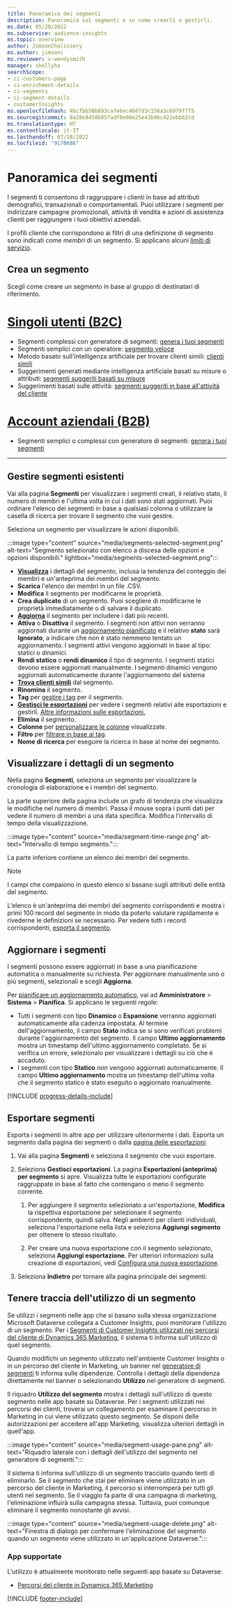 ```yaml
---
title: Panoramica dei segmenti
description: Panoramica sui segmenti e su come crearli e gestirli.
ms.date: 05/20/2022
ms.subservice: audience-insights
ms.topic: overview
author: JimsonChalissery
ms.author: jimsonc
ms.reviewer: v-wendysmith
manager: shellyha
searchScope:
- ci-customers-page
- ci-enrichment-details
- ci-segments
- ci-segment-details
- customerInsights
ms.openlocfilehash: 4bcfbb50b893ca7e6ec4607d3c156a3c6979f775
ms.sourcegitcommit: 8a28e9458b857adf8e90e25e43b9bc422ebbb2cd
ms.translationtype: HT
ms.contentlocale: it-IT
ms.lasthandoff: 07/18/2022
ms.locfileid: "9170686"
---
```

# <a name="segments-overview"></a>Panoramica dei segmenti

I segmenti ti consentono di raggruppare i clienti in base ad attributi demografici, transazionali o comportamentali. Puoi utilizzare i segmenti per indirizzare campagne promozionali, attività di vendita e azioni di assistenza clienti per raggiungere i tuoi obiettivi aziendali.

I profili cliente che corrispondono ai filtri di una definizione di segmento sono indicati come *membri* di un segmento. Si applicano alcuni [limiti di servizio](/dynamics365/customer-insights/service-limits).

## <a name="create-a-segment"></a>Crea un segmento

Scegli come creare un segmento in base al gruppo di destinatari di riferimento.

# <a name="individual-consumers-b-to-c"></a>[Singoli utenti (B2C)](#tab/b2c)

- Segmenti complessi con generatore di segmenti: [genera i tuoi segmenti](segment-builder.md)
- Segmenti semplici con un operatore: [segmento veloce](segment-quick.md)
- Metodo basato sull'intelligenza artificiale per trovare clienti simili: [clienti simili](find-similar-customer-segments.md)
- Suggerimenti generati mediante intelligenza artificiale basati su misure o attributi: [segmenti suggeriti basati su misure](suggested-segments.md)
- Suggerimenti basati sulle attività: [segmenti suggeriti in base all'attività del cliente](suggested-segments-activity.md)

# <a name="business-accounts-b-to-b"></a>[Account aziendali (B2B)](#tab/b2b)

- Segmenti semplici o complessi con generatore di segmenti: [genera i tuoi segmenti](segment-builder.md)

---

## <a name="manage-existing-segments"></a>Gestire segmenti esistenti

Vai alla pagina **Segmenti** per visualizzare i segmenti creati, il relativo stato, il numero di membri e l'ultima volta in cui i dati sono stati aggiornati. Puoi ordinare l'elenco dei segmenti in base a qualsiasi colonna o utilizzare la casella di ricerca per trovare il segmento che vuoi gestire.

Seleziona un segmento per visualizzare le azioni disponibili.

:::image type="content" source="media/segments-selected-segment.png" alt-text="Segmento selezionato con elenco a discesa delle opzioni e opzioni disponibili." lightbox="media/segments-selected-segment.png":::

- [**Visualizza**](#view-segment-details) i dettagli del segmento, inclusa la tendenza del conteggio dei membri e un'anteprima dei membri del segmento.
- **Scarica** l'elenco dei membri in un file .CSV.
- **Modifica** il segmento per modificarne le proprietà.
- **Crea duplicato** di un segmento. Puoi scegliere di modificarne le proprietà immediatamente o di salvare il duplicato.
- [**Aggiorna**](#refresh-segments) il segmento per includere i dati più recenti.
- **Attiva** o **Disattiva** il segmento. I segmenti non attivi non verranno aggiornati durante un [aggiornamento pianificato](system.md#schedule-tab) e il relativo **stato** sarà **Ignorato**, a indicare che non è stato nemmeno tentato un aggiornamento. I segmenti attivi vengono aggiornati in base al tipo: statici o dinamici.
- **Rendi statico** o **rendi dinamico** il tipo di segmento. I segmenti statici devono essere aggiornati manualmente. I segmenti dinamici vengono aggiornati automaticamente durante l'aggiornamento del sistema
- [**Trova clienti simili**](find-similar-customer-segments.md) dal segmento.
- **Rinomina** il segmento.
- **Tag** per [gestire i tag](work-with-tags-columns.md#manage-tags) per il segmento.
- [**Gestisci le esportazioni**](#export-segments) per vedere i segmenti relativi alle esportazioni e gestirli. [Altre informazioni sulle esportazioni.](export-destinations.md)
- **Elimina** il segmento.
- **Colonne** per [personalizzare le colonne](work-with-tags-columns.md#customize-columns) visualizzate.
- **Filtro** per [filtrare in base ai tag](work-with-tags-columns.md#filter-on-tags).
- **Nome di ricerca** per eseguire la ricerca in base al nome del segmento.

## <a name="view-segment-details"></a>Visualizzare i dettagli di un segmento

Nella pagina **Segmenti**, seleziona un segmento per visualizzare la cronologia di elaborazione e i membri del segmento.

La parte superiore della pagina include un grafo di tendenza che visualizza le modifiche nel numero di membri. Passa il mouse sopra i punti dati per vedere il numero di membri a una data specifica. Modifica l'intervallo di tempo della visualizzazione.

:::image type="content" source="media/segment-time-range.png" alt-text="Intervallo di tempo segmento.":::

La parte inferiore contiene un elenco dei membri del segmento.

> [!NOTE]
> I campi che compaiono in questo elenco si basano sugli attributi delle entità del segmento.
>
>L'elenco è un'anteprima dei membri del segmento corrispondenti e mostra i primi 100 record del segmento in modo da poterlo valutare rapidamente e rivederne le definizioni se necessario. Per vedere tutti i record corrispondenti, [esporta il segmento](export-destinations.md).

## <a name="refresh-segments"></a>Aggiornare i segmenti

I segmenti possono essere aggiornati in base a una pianificazione automatica o manualmente su richiesta. Per aggiornare manualmente uno o più segmenti, selezionali e scegli **Aggiorna**.

Per [pianificare un aggiornamento automatico](system.md#schedule-tab), vai ad **Amministratore** > **Sistema** > **Pianifica**. Si applicano le seguenti regole:

- Tutti i segmenti con tipo **Dinamico** o **Espansione** verranno aggiornati automaticamente alla cadenza impostata. Al termine dell'aggiornamento, il campo **Stato** indica se si sono verificati problemi durante l'aggiornamento del segmento. Il campo **Ultimo aggiornamento** mostra un timestamp dell'ultimo aggiornamento completato. Se si verifica un errore, selezionalo per visualizzare i dettagli su ciò che è accaduto.
- I segmenti con tipo **Statico** *non* vengono aggiornati automaticamente. Il campo **Ultimo aggiornamento** mostra un timestamp dell'ultima volta che il segmento statico è stato eseguito o aggiornato manualmente.

[!INCLUDE [progress-details-include](includes/progress-details-pane.md)]

## <a name="export-segments"></a>Esportare segmenti

Esporta i segmenti in altre app per utilizzare ulteriormente i dati. Esporta un segmento dalla pagina dei segmenti o dalla [pagina delle esportazioni](export-destinations.md).

1. Vai alla pagina **Segmenti** e seleziona il segmento che vuoi esportare.

1. Seleziona **Gestisci esportazioni**. La pagina **Esportazioni (anteprima) per segmento** si apre. Visualizza tutte le esportazioni configurate raggruppate in base al fatto che contengano o meno il segmento corrente.

   1. Per aggiungere il segmento selezionato a un'esportazione, **Modifica** la rispettiva esportazione per selezionare il segmento corrispondente, quindi salva. Negli ambienti per clienti individuali, seleziona l'esportazione nella lista e seleziona **Aggiungi segmento** per ottenere lo stesso risultato.

   1. Per creare una nuova esportazione con il segmento selezionato, seleziona **Aggiungi esportazione**. Per ulteriori informazioni sulla creazione di esportazioni, vedi [Configura una nuova esportazione](export-destinations.md#set-up-a-new-export).

1. Seleziona **Indietro** per tornare alla pagina principale dei segmenti.

## <a name="track-usage-of-a-segment"></a>Tenere traccia dell'utilizzo di un segmento

Se utilizzi i segmenti nelle app che si basano sulla stessa organizzazione Microsoft Dataverse collegata a Customer Insights, puoi monitorare l'utilizzo di un segmento. Per i [Segmenti di Customer Insights utilizzati nei percorsi del cliente di Dynamics 365 Marketing](/dynamics365/marketing/real-time-marketing-ci-profile), il sistema ti informa sull'utilizzo di quel segmento.

Quando modifichi un segmento utilizzato nell'ambiente Customer Insights o in un percorso del cliente in Marketing, un banner nel [generatore di segmenti](segment-builder.md) ti informa sulle dipendenze. Controlla i dettagli della dipendenza direttamente nel banner o selezionando **Utilizzo** nel generatore di segmenti.

Il riquadro **Utilizzo del segmento** mostra i dettagli sull'utilizzo di questo segmento nelle app basate su Dataverse. Per i segmenti utilizzati nei percorsi dei clienti, troverai un collegamento per esaminare il percorso in Marketing in cui viene utilizzato questo segmento. Se disponi delle autorizzazioni per accedere all'app Marketing, visualizza ulteriori dettagli in quell'app.

:::image type="content" source="media/segment-usage-pane.png" alt-text="Riquadro laterale con i dettagli dell'utilizzo del segmento nel generatore di segmenti.":::

Il sistema ti informa sull'utilizzo di un segmento tracciato quando tenti di eliminarlo. Se il segmento che stai per eliminare viene utilizzato in un percorso del cliente in Marketing, il percorso si interromperà per tutti gli utenti nel segmento. Se il viaggio fa parte di una campagna di marketing, l'eliminazione influirà sulla campagna stessa. Tuttavia, puoi comunque eliminare il segmento nonostante gli avvisi.

:::image type="content" source="media/segment-usage-delete.png" alt-text="Finestra di dialogo per confermare l'eliminazione del segmento quando un segmento viene utilizzato in un'applicazione Dataverse.":::

### <a name="supported-apps"></a>App supportate

L'utilizzo è attualmente monitorato nelle seguenti app basate su Dataverse:

- [Percorsi del cliente in Dynamics 365 Marketing](/dynamics365/marketing/real-time-marketing-ci-profile)

[!INCLUDE [footer-include](includes/footer-banner.md)]

